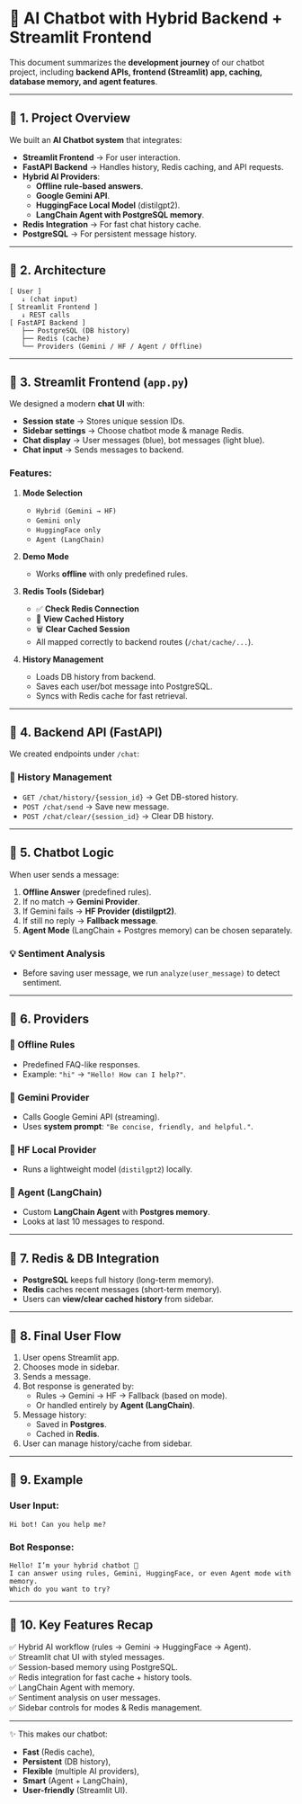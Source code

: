 # 🤖 AI Chatbot with Hybrid Backend + Streamlit Frontend

This document summarizes the **development journey** of our chatbot project, including **backend APIs, frontend (Streamlit) app, caching, database memory, and agent features**.

---

## 📌 1. Project Overview

We built an **AI Chatbot system** that integrates:

* **Streamlit Frontend** → For user interaction.
* **FastAPI Backend** → Handles history, Redis caching, and API requests.
* **Hybrid AI Providers**:
  * **Offline rule-based answers**.
  * **Google Gemini API**.
  * **HuggingFace Local Model** (distilgpt2).
  * **LangChain Agent with PostgreSQL memory**.
* **Redis Integration** → For fast chat history cache.
* **PostgreSQL** → For persistent message history.

---

## 📌 2. Architecture

```
[ User ]  
   ↓ (chat input)  
[ Streamlit Frontend ]  
   ↓ REST calls  
[ FastAPI Backend ]  
   ├── PostgreSQL (DB history)  
   ├── Redis (cache)  
   └── Providers (Gemini / HF / Agent / Offline)
```

---

## 📌 3. Streamlit Frontend (`app.py`)

We designed a modern **chat UI** with:

* **Session state** → Stores unique session IDs.
* **Sidebar settings** → Choose chatbot mode & manage Redis.
* **Chat display** → User messages (blue), bot messages (light blue).
* **Chat input** → Sends messages to backend.

### Features:

1. **Mode Selection**
   * `Hybrid (Gemini → HF)`
   * `Gemini only`
   * `HuggingFace only`
   * `Agent (LangChain)`

2. **Demo Mode**
   * Works **offline** with only predefined rules.

3. **Redis Tools (Sidebar)**
   * ✅ **Check Redis Connection**
   * 📜 **View Cached History**
   * 🗑 **Clear Cached Session**
   * All mapped correctly to backend routes (`/chat/cache/...`).

4. **History Management**
   * Loads DB history from backend.
   * Saves each user/bot message into PostgreSQL.
   * Syncs with Redis cache for fast retrieval.

---

## 📌 4. Backend API (FastAPI)

We created endpoints under `/chat`:

### 🔹 History Management
* `GET /chat/history/{session_id}` → Get DB-stored history.
* `POST /chat/send` → Save new message.
* `POST /chat/clear/{session_id}` → Clear DB history.

---

## 📌 5. Chatbot Logic

When user sends a message:

1. **Offline Answer** (predefined rules).
2. If no match → **Gemini Provider**.
3. If Gemini fails → **HF Provider (distilgpt2)**.
4. If still no reply → **Fallback message**.
5. **Agent Mode** (LangChain + Postgres memory) can be chosen separately.

### 💡 Sentiment Analysis
* Before saving user message, we run `analyze(user_message)` to detect sentiment.

---

## 📌 6. Providers

### 🔹 Offline Rules
* Predefined FAQ-like responses.
* Example: `"hi"` → `"Hello! How can I help?"`.

### 🔹 Gemini Provider
* Calls Google Gemini API (streaming).
* Uses **system prompt**: `"Be concise, friendly, and helpful."`.

### 🔹 HF Local Provider
* Runs a lightweight model (`distilgpt2`) locally.

### 🔹 Agent (LangChain)
* Custom **LangChain Agent** with **Postgres memory**.
* Looks at last 10 messages to respond.

---

## 📌 7. Redis & DB Integration

* **PostgreSQL** keeps full history (long-term memory).
* **Redis** caches recent messages (short-term memory).
* Users can **view/clear cached history** from sidebar.

---

## 📌 8. Final User Flow

1. User opens Streamlit app.
2. Chooses mode in sidebar.
3. Sends a message.
4. Bot response is generated by:
   * Rules → Gemini → HF → Fallback (based on mode).
   * Or handled entirely by **Agent (LangChain)**.
5. Message history:
   * Saved in **Postgres**.
   * Cached in **Redis**.
6. User can manage history/cache from sidebar.

---

## 📌 9. Example

### User Input:
```
Hi bot! Can you help me?
```

### Bot Response:
```
Hello! I’m your hybrid chatbot 🤖
I can answer using rules, Gemini, HuggingFace, or even Agent mode with memory.
Which do you want to try?
```

---

## 📌 10. Key Features Recap

✅ Hybrid AI workflow (rules → Gemini → HuggingFace → Agent).  
✅ Streamlit chat UI with styled messages.  
✅ Session-based memory using PostgreSQL.  
✅ Redis integration for fast cache + history tools.  
✅ LangChain Agent with memory.  
✅ Sentiment analysis on user messages.  
✅ Sidebar controls for modes & Redis management.  

---

✨ This makes our chatbot:

* **Fast** (Redis cache),  
* **Persistent** (DB history),  
* **Flexible** (multiple AI providers),  
* **Smart** (Agent + LangChain),  
* **User-friendly** (Streamlit UI).  
